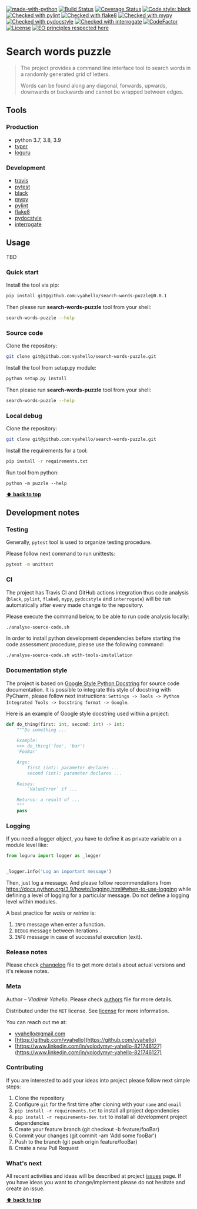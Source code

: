 [![made-with-python](https://img.shields.io/badge/Made%20with-Python-1f425f.svg)](https://www.python.org/)
[![Build Status](https://travis-ci.org/vyahello/search-words-puzzle.svg?branch=search-words-puzzle-tool)](https://travis-ci.org/vyahello/search-words-puzzle)
[![Coverage Status](https://coveralls.io/repos/github/vyahello/search-words-puzzle/badge.svg?branch=search-words-puzzle-tool)](https://coveralls.io/github/vyahello/search-words-puzzle?branch=search-words-puzzle-tool)
[![Code style: black](https://img.shields.io/badge/code%20style-black-000000.svg)](https://github.com/psf/black)
[![Checked with pylint](https://img.shields.io/badge/pylint-checked-blue)](https://www.pylint.org)
[![Checked with flake8](https://img.shields.io/badge/flake8-checked-blue)](http://flake8.pycqa.org/)
[![Checked with mypy](http://www.mypy-lang.org/static/mypy_badge.svg)](http://mypy-lang.org/)
[![Checked with pydocstyle](https://img.shields.io/badge/pydocstyle-checked-yellowgreen)](http://www.pydocstyle.org/)
[![Checked with interrogate](https://img.shields.io/badge/interrogate-checked-yellowgreen)](https://interrogate.readthedocs.io/en/latest/)
[![CodeFactor](https://www.codefactor.io/repository/github/vyahello/search-words-puzzle/badge)](https://www.codefactor.io/repository/github/vyahello/search-words-puzzle)
[![License](https://img.shields.io/badge/license-MIT-green.svg)](LICENSE.md)
[![EO principles respected here](https://www.elegantobjects.org/badge.svg)](https://www.elegantobjects.org)

# Search words puzzle

> The project provides a command line interface tool to search words in a randomly generated grid of letters.
> 
> Words can be found along any diagonal, forwards, upwards, downwards or backwards and cannot be wrapped between edges.


## Tools

### Production
- python 3.7, 3.8, 3.9
- [typer](https://typer.tiangolo.com/)
- [loguru](https://loguru.readthedocs.io/en/stable/index.html)


### Development

- [travis](https://travis-ci.org/)
- [pytest](https://pypi.org/project/pytest/)
- [black](https://black.readthedocs.io/en/stable/)
- [mypy](http://mypy.readthedocs.io/en/latest)
- [pylint](https://www.pylint.org/)
- [flake8](http://flake8.pycqa.org/en/latest/)
- [pydocstyle](https://github.com/PyCQA/pydocstyle)
- [interrogate](https://interrogate.readthedocs.io/en/latest/)

## Usage

TBD

### Quick start

Install the tool via pip:
```bash
pip install git@github.com:vyahello/search-words-puzzle@0.0.1
```

Then please run **search-words-puzzle** tool from your shell:
```bash
search-words-puzzle --help
```

### Source code

Clone the repository:
```bash
git clone git@github.com:vyahello/search-words-puzzle.git
```
Install the tool from setup.py module:
```bash
python setup.py install
```

Then please run **search-words-puzzle** tool from your shell:
```bash
search-words-puzzle --help
```

### Local debug

Clone the repository:
```bash
git clone git@github.com:vyahello/search-words-puzzle.git
```

Install the requirements for a tool:
```bash
pip install -r requirements.txt
```

Run tool from python:
```
python -m puzzle --help
```

**[⬆ back to top](#search-words-puzzle)**

## Development notes

### Testing

Generally, `pytest` tool is used to organize testing procedure.

Please follow next command to run unittests:
```bash
pytest -m unittest
```

### CI

The project has Travis CI and GitHub actions integration thus code analysis (`black`, `pylint`, `flake8`, `mypy`, `pydocstyle` and `interrogate`) will be run automatically after every made change to the repository.

Please execute the command below, to be able to run code analysis locally:
```bash
./analyse-source-code.sh
```

In order to install python development dependencies before starting the code assessment procedure, please use the following command:
```bash
./analyse-source-code.sh with-tools-installation
```

### Documentation style

The project is based on [Google Style Python Docstring](https://sphinxcontrib-napoleon.readthedocs.io/en/latest/example_google.html) for source code documentation. 
It is possible to integrate this style of docstring with PyCharm, please follow next instructions:
`Settings -> Tools -> Python Integrated Tools -> Docstring format -> Google`.

Here is an example of Google style docstring used within a project:
```python
def do_thing(first: int, second: int) -> int:
    """Do something ...
    
    Example:
    >>> do_thing('foo', 'bar')
    'FooBar'

    Args:
        first (int): parameter declares ...
        second (int): parameter declares ...

    Raises:
        `ValueError` if ...

    Returns: a result of ...
    """
    pass
```

### Logging
If you need a logger object, you have to define it as private variable on a module level like:
```python
from loguru import logger as _logger


_logger.info('Log an important message')
``` 
Then, just log a message. And please follow recommendations from https://docs.python.org/3.9/howto/logging.html#when-to-use-logging
while defining a level of logging for a particular message. Do not define a logging level within modules.

A best practice for _waits_ or _retries_ is:
1. `INFO` message when enter a function.
2. `DEBUG` message between iterations .
3. `INFO` message in case of successful execution (exit).

### Release notes

Please check [changelog](CHANGELOG.md) file to get more details about actual versions and it's release notes.

### Meta

Author – _Vladimir Yahello_. Please check [authors](AUTHORS.md) file for more details.

Distributed under the `MIT` license. See [license](LICENSE.md) for more information.

You can reach out me at:
* [vyahello@gmail.com](vyahello@gmail.com)
* [https://github.com/vyahello](https://github.com/vyahello)
* [https://www.linkedin.com/in/volodymyr-yahello-821746127](https://www.linkedin.com/in/volodymyr-yahello-821746127)

### Contributing

If you are interested to add your ideas into project please follow next simple steps:

1. Clone the repository
2. Configure `git` for the first time after cloning with your `name` and `email`
3. `pip install -r requirements.txt` to install all project dependencies
4. `pip install -r requirements-dev.txt` to install all development project dependencies
5. Create your feature branch (git checkout -b feature/fooBar)
6. Commit your changes (git commit -am 'Add some fooBar')
7. Push to the branch (git push origin feature/fooBar)
8. Create a new Pull Request

### What's next

All recent activities and ideas will be described at project [issues](https://github.com/vyahello/search-words-puzzle/issues) page. 
If you have ideas you want to change/implement please do not hesitate and create an issue.

**[⬆ back to top](#search-words-puzzle)**
